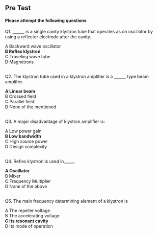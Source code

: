 ##  Pre Test 
#### Please attempt the following questions
  
  
Q1. ______ is a single cavity klystron tube that operates as on oscillator by using a reflector electrode after the cavity.<br>

A   Backward wave oscillator<br>
<b>B   Reflex klystron</b><br>
C   Traveling wave tube<br>
D   Magnetrons<br><br>


Q2. The klystron tube used in a klystron amplifier is a ______ type beam amplifier.<br>

<b>A   Linear beam</b><br>
B   Crossed field<br>
C   Parallel field<br>
D   None of the mentioned<br><br>


Q3. A major disadvantage of klystron amplifier is:<br>

A   Low power gain<br>
<b>B   Low bandwidth</b><br>
C   High source power<br>
D   Design complexity<br><br>


Q4. Reflex klystron is used in_____.<br>
  
<b>A Oscillator</b><br>
B Mixer<br>
C Frequency Multiplier<br>
D None of the above<br><br>


Q5. The main frequency determining element of a klystron is<br>

A The repeller voltage<br>
B The accelerating voltage<br>
<b>C Its resonant cavity</b><br>
D Its mode of operation<br><br>
